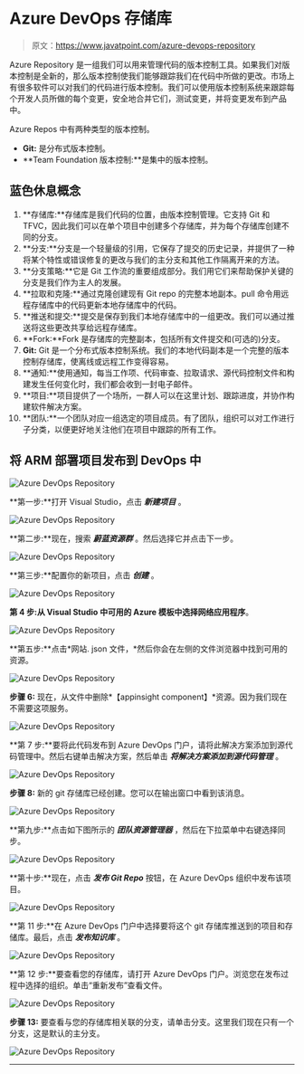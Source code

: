 # Azure DevOps 存储库

> 原文：<https://www.javatpoint.com/azure-devops-repository>

Azure Repository 是一组我们可以用来管理代码的版本控制工具。如果我们对版本控制是全新的，那么版本控制使我们能够跟踪我们在代码中所做的更改。市场上有很多软件可以对我们的代码进行版本控制。我们可以使用版本控制系统来跟踪每个开发人员所做的每个变更，安全地合并它们，测试变更，并将变更发布到产品中。

Azure Repos 中有两种类型的版本控制。

*   **Git:** 是分布式版本控制。
*   **Team Foundation 版本控制:**是集中的版本控制。

## 蓝色休息概念

1.  **存储库:**存储库是我们代码的位置，由版本控制管理。它支持 Git 和 TFVC，因此我们可以在单个项目中创建多个存储库，并为每个存储库创建不同的分支。
2.  **分支:**分支是一个轻量级的引用，它保存了提交的历史记录，并提供了一种将某个特性或错误修复的更改与我们的主分支和其他工作隔离开来的方法。
3.  **分支策略:**它是 Git 工作流的重要组成部分。我们用它们来帮助保护关键的分支是我们作为主人的发展。
4.  **拉取和克隆:**通过克隆创建现有 Git repo 的完整本地副本。pull 命令用远程存储库中的代码更新本地存储库中的代码。
5.  **推送和提交:**提交是保存到我们本地存储库中的一组更改。我们可以通过推送将这些更改共享给远程存储库。
6.  **Fork:**Fork 是存储库的完整副本，包括所有文件提交和(可选的)分支。
7.  **Git:** Git 是一个分布式版本控制系统。我们的本地代码副本是一个完整的版本控制存储库，使离线或远程工作变得容易。
8.  **通知:**使用通知，每当工作项、代码审查、拉取请求、源代码控制文件和构建发生任何变化时，我们都会收到一封电子邮件。
9.  **项目:**项目提供了一个场所，一群人可以在这里计划、跟踪进度，并协作构建软件解决方案。
10.  **团队:**一个团队对应一组选定的项目成员。有了团队，组织可以对工作进行子分类，以便更好地关注他们在项目中跟踪的所有工作。

## 将 ARM 部署项目发布到 DevOps 中

![Azure DevOps Repository](img/11f94600b388d7f4a39c59742a318abb.png)

**第一步:**打开 Visual Studio，点击 ***新建项目*** 。

![Azure DevOps Repository](img/d852b4f2d8c4274114fa7c36a588b0e8.png)

**第二步:**现在，搜索 ***蔚蓝资源群*** 。然后选择它并点击下一步。

![Azure DevOps Repository](img/901ef250ab42364a5d11c9ee885c0f0c.png)

**第三步:**配置你的新项目，点击 ***创建*** 。

![Azure DevOps Repository](img/197e056e649779de33bf56534525f1b5.png)

**第 4 步:**从 Visual Studio 中可用的 Azure 模板中选择**网络应用程序**。

![Azure DevOps Repository](img/19b8acf87c29d6a5a8cfec21dcadaa58.png)

**第五步:**点击*网站. json 文件，*然后你会在左侧的文件浏览器中找到可用的资源。

![Azure DevOps Repository](img/c58529b363f90a7a3e0f1094fecc837f.png)

**步骤 6:** 现在，从文件中删除*【appinsight component】*资源。因为我们现在不需要这项服务。

![Azure DevOps Repository](img/f9cfc456bafbc4b1dccd72d581c233b3.png)

**第 7 步:**要将此代码发布到 Azure DevOps 门户，请将此解决方案添加到源代码管理中。然后右键单击解决方案，然后单击 ***将解决方案添加到源代码管理*** 。

![Azure DevOps Repository](img/95a8e9f4e3c84e184dcf3bc45e66fe01.png)

**步骤 8:** 新的 git 存储库已经创建。您可以在输出窗口中看到该消息。

![Azure DevOps Repository](img/aed0b7831400ab4f2c2427b01edb8403.png)

**第九步:**点击如下图所示的 ***团队资源管理器*** ，然后在下拉菜单中右键选择同步。

![Azure DevOps Repository](img/89367d508acd49c33290d6f7c3858b72.png)

**第十步:**现在，点击 ***发布 Git Repo*** 按钮，在 Azure DevOps 组织中发布该项目。

![Azure DevOps Repository](img/642c8a98a39b4b455ee6874be19321fe.png)

**第 11 步:**在 Azure DevOps 门户中选择要将这个 git 存储库推送到的项目和存储库。最后，点击 ***发布知识库*** 。

![Azure DevOps Repository](img/6af3c9f8020bb8146a4de15347409647.png)

**第 12 步:**要查看您的存储库，请打开 Azure DevOps 门户。浏览您在发布过程中选择的组织。单击“重新发布”查看文件。

![Azure DevOps Repository](img/f86df52a582e13106cb4a7403301c222.png)

**步骤 13:** 要查看与您的存储库相关联的分支，请单击分支。这里我们现在只有一个分支，这是默认的主分支。

![Azure DevOps Repository](img/19ca1ed21c28296ff1363bea892cd57d.png)

* * *